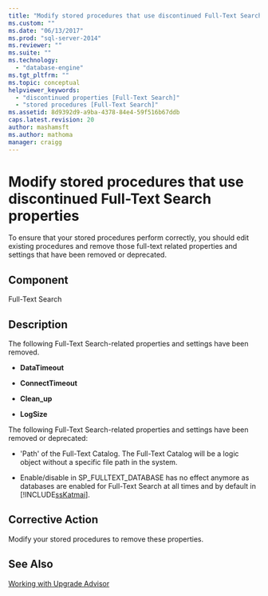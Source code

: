 ```yaml
---
title: "Modify stored procedures that use discontinued Full-Text Search properties | Microsoft Docs"
ms.custom: ""
ms.date: "06/13/2017"
ms.prod: "sql-server-2014"
ms.reviewer: ""
ms.suite: ""
ms.technology: 
  - "database-engine"
ms.tgt_pltfrm: ""
ms.topic: conceptual
helpviewer_keywords: 
  - "discontinued properties [Full-Text Search]"
  - "stored procedures [Full-Text Search]"
ms.assetid: 8d9392d9-a9ba-4378-84e4-59f516b67ddb
caps.latest.revision: 20
author: mashamsft
ms.author: mathoma
manager: craigg
---
```

# Modify stored procedures that use discontinued Full-Text Search properties
  To ensure that your stored procedures perform correctly, you should edit existing procedures and remove those full-text related properties and settings that have been removed or deprecated.  
  
## Component  
 Full-Text Search  
  
## Description  
 The following Full-Text Search-related properties and settings have been removed.  
  
-   **DataTimeout**  
  
-   **ConnectTimeout**  
  
-   **Clean_up**  
  
-   **LogSize**  
  
 The following Full-Text Search-related properties and settings have been removed or deprecated:  
  
-   'Path' of the Full-Text Catalog. The Full-Text Catalog will be a logic object without a specific file path in the system.  
  
-   Enable/disable in SP_FULLTEXT_DATABASE has no effect anymore as databases are enabled for Full-Text Search at all times and by default in [!INCLUDE[ssKatmai](../../includes/sskatmai-md.md)].  
  
## Corrective Action  
 Modify your stored procedures to remove these properties.  
  
## See Also  
 [Working with Upgrade Advisor](../../../2014/sql-server/install/working-with-upgrade-advisor.md)  
  
  

